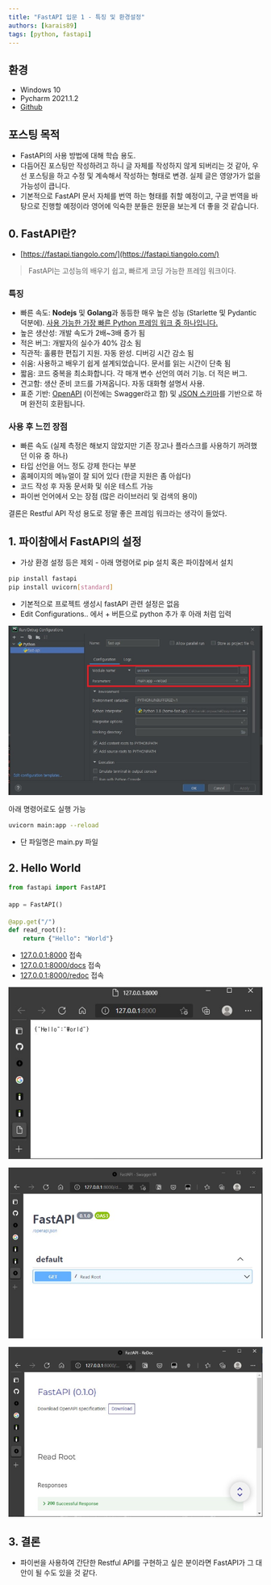 ```yaml
---
title: "FastAPI 입문 1 - 특징 및 환경설정"
authors: [karais89]
tags: [python, fastapi]
---
```


## 환경

- Windows 10
- Pycharm 2021.1.2
- [Github](https://github.com/karais89/home-fast-api)

## 포스팅 목적

- FastAPI의 사용 방법에 대해 학습 용도.
- 다듬어진 포스팅만 작성하려고 하니 글 자체를 작성하지 않게 되버리는 것 같아, 우선 포스팅을 하고 수정 및 계속해서 작성하는 형태로 변경. 실제 글은 영양가가 없을 가능성이 큽니다.
- 기본적으로 FastAPI 문서 자체를 번역 하는 형태를 취할 예정이고, 구글 번역을 바탕으로 진행할 예정이라 영어에 익숙한 분들은 원문을 보는게 더 좋을 것 같습니다.

## 0. FastAPI란?

- [https://fastapi.tiangolo.com/](https://fastapi.tiangolo.com/)

> FastAPI는 고성능의 배우기 쉽고, 빠르게 코딩 가능한 프레임 워크이다.

### 특징

- 빠른 속도: **Nodejs** 및 **Golang**과 동등한 매우 높은 성능 (Starlette 및 Pydantic 덕분에). [사용 가능한 가장 빠른 Python 프레임 워크 중 하나입니다.](https://fastapi.tiangolo.com/#performance)
- 높은 생산성: 개발 속도가 2배~3배 증가 됨
- 적은 버그: 개발자의 실수가 40% 감소 됨
- 직관적: 훌륭한 편집기 지원. 자동 완성. 디버깅 시간 감소 됨
- 쉬움: 사용하고 배우기 쉽게 설계되었습니다. 문서를 읽는 시간이 단축 됨
- 짧음: 코드 중복을 최소화합니다. 각 매개 변수 선언의 여러 기능. 더 적은 버그.
- 견고함: 생산 준비 코드를 가져옵니다. 자동 대화형 설명서 사용.
- 표준 기반: [OpenAPI](https://github.com/OAI/OpenAPI-Specification) (이전에는 Swagger라고 함) 및 [JSON 스키마](https://json-schema.org/)를 기반으로 하며 완전히 호환됩니다.

### 사용 후 느낀 장점

- 빠른 속도 (실제 측정은 해보지 않았지만 기존 장고나 플라스크를 사용하기 꺼려했던 이유 중 하나)
- 타입 선언을 어느 정도 강제 한다는 부분
- 홈페이지의 메뉴얼이 잘 되어 있다 (한글 지원은 좀 아쉽다)
- 코드 작성 후 자동 문서화 및 쉬운 테스트 가능
- 파이썬 언어에서 오는 장점 (많은 라이브러리 및 검색의 용이)

결론은 Restful API 작성 용도로 정말 좋은 프레임 워크라는 생각이 들었다.

## 1. 파이참에서 FastAPI의 설정

- 가상 환경 설정 등은 제외 - 아래 명령어로 pip 설치 혹은 파이참에서 설치

```bash
pip install fastapi
pip install uvicorn[standard]
```

- 기본적으로 프로젝트 생성시 fastAPI 관련 설정은 없음
- Edit Configurations.. 에서 + 버튼으로 python 추가 후 아래 처럼 입력

![ide](./2021-06-18_002543.jpg)

아래 명령어로도 실행 가능

```bash
uvicorn main:app --reload
```
- 단 파일명은 main.py 파일

## 2. Hello World

```python
from fastapi import FastAPI

app = FastAPI()

@app.get("/")
def read_root():
    return {"Hello": "World"}
```

- [127.0.0.1:8000](http://127.0.0.1:8000/) 접속
- [127.0.0.1:8000/docs](http://127.0.0.1:8000/docs) 접속
- [127.0.0.1:8000/redoc](http://127.0.0.1:8000/redoc) 접속

![root](./2021-06-18_003158.jpg)

![docs](./2021-06-18_003347.jpg)

![redoc](./2021-06-18_003411.jpg)

## 3. 결론

- 파이썬을 사용하여 간단한 Restful API를 구현하고 싶은 분이라면 FastAPI가 그 대안이 될 수도 있을 것 같다.